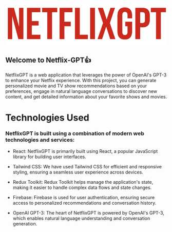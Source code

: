 ![Alt text](image.png)

## Welcome to Netflix-GPT👍
NetflixGPT is a web application that leverages the power of OpenAI's GPT-3 to enhance your Netflix experience. With this project, you can generate personalized movie and TV show recommendations based on your preferences, engage in natural language conversations to discover new content, and get detailed information about your favorite shows and movies.


# Technologies Used
### NetflixGPT is built using a combination of modern web technologies and services:
- React: NetflixGPT is primarily built using React, a popular JavaScript library for building user interfaces.

- Tailwind CSS: We have used Tailwind CSS for efficient and responsive styling, ensuring a seamless user experience across devices.

- Redux Toolkit: Redux Toolkit helps manage the application's state, making it easier to handle complex data flows and state changes.

- Firebase: Firebase is used for user authentication, ensuring secure access to personalized recommendations and conversation history.

- OpenAI GPT-3: The heart of NetflixGPT is powered by OpenAI's GPT-3, which enables natural language understanding and conversation generation.

